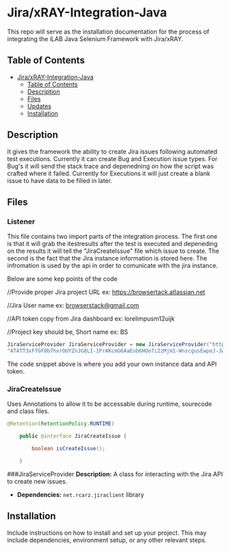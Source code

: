 # Jira/xRAY-Integration-Java 

This repo will serve as the installation documentation for the process of integrating the iLAB Java Selenium Framework with Jira/xRAY.

## Table of Contents

- [Jira/xRAY-Integration-Java ](#project-title)
  - [Table of Contents](#table-of-contents)
  - [Description](#description)
  - [Files](#files)
  - [Updates](#updates)
  - [Installation](#installation)

## Description

 It gives the framework the ability to create Jira issues following automated test executions. Currently it can create Bug and Execution issue types. For Bug's it will send the stack trace and depenedning on how the script was crafted where it failed. Currently for Executions it will just create a blank issue to have data to be filled in later. 

 ## Files

  ### Listener
  This file contains two import parts of the integration process. The first one is that it will grab the itestresults after the test is executed and depeneding on the results it will tell the "JiraCreateIssue" file which issue to create. The second is the fact that the Jira instance information is stored here. The infromation is used by the api in order to comunicate with the jira instance. 

  Below are some kep points of the code
  
  
//Provide proper Jira project URL ex: https://browsertack.atlassian.net

//Jira User name ex: browserstack@gmail.com

//API token copy from Jira dashboard ex: lorelimpusm12uijk

//Project key should be, Short name ex: BS
  ```java
JiraServiceProvider JiraServiceProvider = new JiraServiceProvider("https://ilabpoc.atlassian.net/","daniel.goelz@ilabqa.com",
"ATATT3xFfGF0b7hxrOUYZnJG8LI-1PrAKcmG6AaEob6HOo7i2zMjm1-WnscgusEwpeJ-JwW-coRjN4UfxAFWir_eIt6SenYzYC_V2oxrfukfRWoSKt5", "JWXI");

```
The code snippet above is where you add your own instance data and API token.

### JiraCreateIssue
Uses Annotations to allow it to be accessable during runtime, sourecode and class files.

```java
@Retention(RetentionPolicy.RUNTIME)

    public @interface JiraCreateIssue {

        boolean isCreateIssue();

    }

```

###JiraServiceProvider
**Description:** A class for interacting with the Jira API to create new issues.

- **Dependencies:** `net.rcarz.jiraclient` library








## Installation

Include instructions on how to install and set up your project. This may include dependencies, environment setup, or any other relevant steps.

